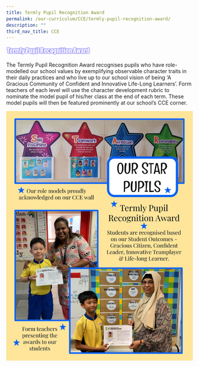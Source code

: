 ```yaml
---
title: Termly Pupil Recognition Award
permalink: /our-curriculum/CCE/termly-pupil-recognition-award/
description: ""
third_nav_title: CCE
---
```

<img src="/images/termlypupilrecogn.png" 
     style="width:45%">


The Termly Pupil Recognition Award recognises pupils who have role-modelled our school values by exemplifying observable character traits in their daily practices and who live up to our school vision of being ‘A Gracious Community of Confident and Innovative Life-Long Learners’. Form teachers of each level will use the character development rubric to nominate the model pupil of his/her class at the end of each term. These model pupils will then be featured prominently at our school’s CCE corner.

![](/images/Termly%20Pupil%20Recognition.jpeg)